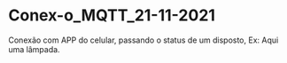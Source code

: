 # Conex-o_MQTT_21-11-2021
Conexão com APP do celular, passando o status de um disposto, Ex: Aqui uma lâmpada.
